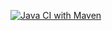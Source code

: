 [![Java CI with Maven](https://github.com/furkan2503/yatzi-eksamen/actions/workflows/maven.yml/badge.svg)](https://github.com/furkan2503/yatzi-eksamen/actions/workflows/maven.yml)
